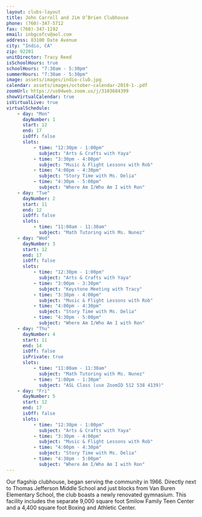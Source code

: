 ```yaml
---
layout: clubs-layout
title: John Carroll and Jim O’Brien Clubhouse
phone: (760)-347-5712
fax: (760)-347-1192
email: inbgcofcv@aol.com
address: 83100 Date Avenue
city: "Indio, CA"
zip: 92201
unitDirector: Tracy Reed
isSchoolHours: true
schoolHours: "7:30am - 5:30pm"
summerHours: "7:30am - 5:30pm"
image: assets/images/indio-club.jpg
calendar: assets/images/october-calendar-2019-1-.pdf
zoomUrl: https://us04web.zoom.us/j/3103684399
showVirtualCalendar: true
isVirtualLive: true
virtualSchedule:
    - day: "Mon"
      dayNumber: 1
      start: 12
      end: 17
      isOff: false
      slots:
          - time: "12:30pm - 1:00pm"
            subject: "Arts & Crafts with Yaya"
          - time: "3:30pm - 4:00pm"
            subject: "Music & Flight Lessons with Rob"
          - time: "4:00pm - 4:30pm"
            subject: "Story Time with Ms. Delia"
          - time: "4:30pm - 5:00pm"
            subject: "Where Am I/Who Am I with Ron"
    - day: "Tue"
      dayNumber: 2
      start: 11
      end: 12
      isOff: false
      slots:
          - time: "11:00am - 11:30am"
            subject: "Math Tutoring with Ms. Nunez"
    - day: "Wed"
      dayNumber: 3
      start: 12
      end: 17
      isOff: false
      slots:
          - time: "12:30pm - 1:00pm"
            subject: "Arts & Crafts with Yaya"
          - time: "3:00pm - 3:30pm"
            subject: "Keystone Meeting with Tracy"
          - time: "3:30pm - 4:00pm"
            subject: "Music & Flight Lessons with Rob"
          - time: "4:00pm - 4:30pm"
            subject: "Story Time with Ms. Delia"
          - time: "4:30pm - 5:00pm"
            subject: "Where Am I/Who Am I with Ron"
    - day: "Thu"
      dayNumber: 4
      start: 11
      end: 14
      isOff: false
      isPrivate: true
      slots:
          - time: "11:00am - 11:30am"
            subject: "Math Tutoring with Ms. Nunez"
          - time: "1:00pm - 1:30pm"
            subject: "ASL Class (use ZoomID 512 538 4139)"
    - day: "Fri"
      dayNumber: 5
      start: 12
      end: 17
      isOff: false
      slots:
          - time: "12:30pm - 1:00pm"
            subject: "Arts & Crafts with Yaya"
          - time: "3:30pm - 4:00pm"
            subject: "Music & Flight Lessons with Rob"
          - time: "4:00pm - 4:30pm"
            subject: "Story Time with Ms. Delia"
          - time: "4:30pm - 5:00pm"
            subject: "Where Am I/Who Am I with Ron"
---
```


Our flagship clubhouse, began serving the community in 1966. Directly next to Thomas Jefferson Middle School and just blocks from Van Buren Elementary School, the club boasts a newly renovated gymnasium. This facility includes the separate 9,000 square foot Smilow Family Teen Center and a 4,400 square foot Boxing and Athletic Center.
